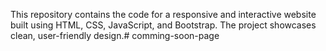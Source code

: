 This repository contains the code for a responsive and interactive website built using HTML, CSS, JavaScript, and Bootstrap. The project showcases clean, user-friendly design.# comming-soon-page
